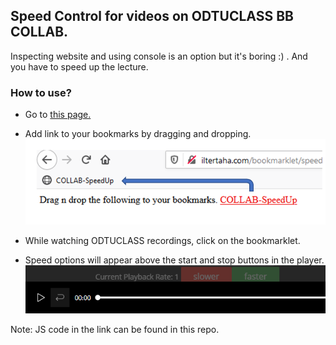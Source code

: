 ## Speed Control for videos on ODTUCLASS BB COLLAB.

Inspecting website and using console is an option but it's boring :) . 
And you have to speed up the lecture.




### How to use?


* Go to [this page.](http://iltertaha.com/bookmarklet/speedup.html "Simple bookmarklet :) ")
* Add link to your bookmarks by dragging and dropping.
![preview1](https://raw.githubusercontent.com/iltertaha/js-bookmark/master/preview.png?raw=true)

* While watching ODTUCLASS recordings, click on the bookmarklet.
* Speed options will appear above the start and stop buttons in the player.
![preview2](https://raw.githubusercontent.com/iltertaha/js-bookmark/master/buttons.png?raw=true)


Note: JS code in the link can be found in this repo.
